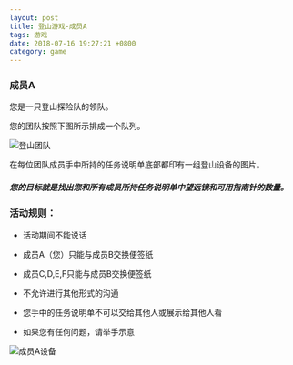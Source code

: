 ```yaml
---
layout: post
title: 登山游戏-成员A
tags: 游戏
date: 2018-07-16 19:27:21 +0800
category: game
---
```


### 成员A

您是一只登山探险队的领队。

您的团队按照下图所示排成一个队列。

![登山团队](/game/img/organization-for-climb-six.JPG) 

在每位团队成员手中所持的任务说明单底部都印有一组登山设备的图片。

##### 您的目标就是找出您和所有成员所持任务说明单中望远镜和可用指南针的数量。 

### 活动规则：

- 活动期间不能说话

- 成员A（您）只能与成员B交换便签纸

- 成员C,D,E,F只能与成员B交换便签纸

- 不允许进行其他形式的沟通

- 您手中的任务说明单不可以交给其他人或展示给其他人看

- 如果您有任何问题，请举手示意

![成员A设备](/game/img/climb-devices-az.JPG)
